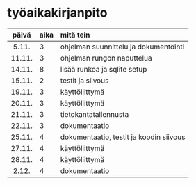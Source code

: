 # työaikakirjanpito

| päivä | aika | mitä tein  |
| :----:|:-----| :-----|
| 5.11. | 3    | ohjelman suunnittelu ja dokumentointi|
| 11.11. | 3    | ohjelman rungon naputtelua|
| 14.11. | 8    | lisää runkoa ja sqlite setup|
| 15.11. | 2    | testit ja siivous|
| 19.11. | 3    | käyttöliittymä|
| 20.11. | 3    | käyttöliittymä|
| 21.11. | 3    | tietokantatallennusta|
| 22.11. | 3    | dokumentaatio|
| 25.11. | 4    | dokumentaatio, testit ja koodin siivous|
| 27.11. | 4    | käyttöliittymä|
| 28.11. | 4    | käyttöliittymä|
| 2.12. | 4    | dokumentaatio|
